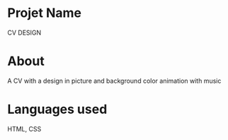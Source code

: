 # Projet Name
CV DESIGN
# About
A CV with a design in picture and background color animation with music
# Languages used
HTML, CSS
